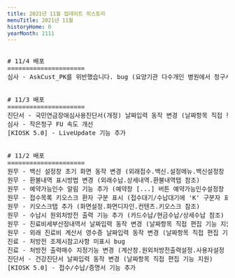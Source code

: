```yaml
---
title: 2021년 11월 업데이트 히스토리
menuTitle: 2021년 11월
historyHome: 0
yearMonth: 2111
---
```


<pre>

<bold># 11/4 배포</bold>
=====================
<span class="box inspect">심사</span> - AskCust_PK를 위반했습니다. bug (요양기관 다수개인 병원에서 청구시 청구번호 발생 bug)


<bold># 11/3 배포</bold>
=====================
<span class="box other">진단서</span> - 국민연금장애심사용진단서(개정) 날짜입력 동작 변경 (날짜항목 직접 편집 기능 지원)
<span class="box inspect">심사</span> - 작은청구 FU 속도 개선
<span class="box other">[KIOSK 5.0]</span> - LiveUpdate 기능 추가


<bold># 11/2 배포</bold>
=====================
<span class="box jemu">원무</span> - 백신 설정창 초기 화면 동작 변경 (외래접수.백신.설정메뉴.백신설정창 참조)
<span class="box jemu">원무</span> - 환불내역 표시방법 변경 (외래수납.상세내역.환불내역탭 참조)
<span class="box jemu">원무</span> - 예약가능인수 알림 기능 추가 (예약창 [...] 버튼 예약가능인수설정창 참조)
<span class="box jemu">원무</span> - 접수목록 키오스크 환자 구분 표시 (접수대기/수납대기에 'K' 구분자 표시)
<span class="box jemu">원무</span> - 키오스크탭 추가 (화면설정.화면디자인.컨텐츠.키오스크 참조)
<span class="box jemu">원무</span> - 수납시 원외처방전 출력 기능 추가 (카드수납/현금수납/상세수납 참조)
<span class="box jemu">원무</span> - 진료비세부산정내역서 날짜입력 동작 변경 (날짜항목 직접 편집 기능 지원)
<span class="box jemu">원무</span> - 외래 진료비 계산서 영수증 날짜입력 동작 변경 (날짜항목 직접 편집 기능 지원)
<span class="box chart">진료</span> - 처방전 조제시참고사항 미표시 bug
<span class="box chart">진료</span> - 처방전 출력매수 지정기능 변경 (계산창.원외처방전출력설정.사용자설정 출력매수 항목 참조)
<span class="box other">진단서</span> - 건강진단서 날짜입력 동작 변경 (날짜항목 직접 편집 기능 지원)
<span class="box other">[KIOSK 5.0]</span> - 접수/수납/증명서 기능 추가

</pre>